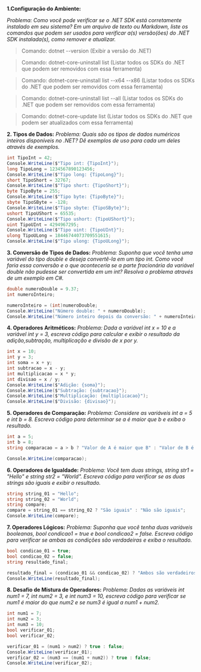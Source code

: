 **1.Configuração do Ambiente:**

*Problema: Como você pode verificar se o .NET SDK está corretamente instalado em seu sistema? Em um arquivo de texto ou Markdown, liste os comandos que podem ser usados para verificar a(s) versão(ões) do .NET SDK instalada(s), como remover e atualizar.*

>Comando: dotnet --version (Exibir a versão do .NET)

>Comando: dotnet-core-uninstall list (Listar todos os SDKs do .NET que podem ser removidos com essa ferramenta)

>Comando: dotnet-core-uninstall list --x64 --x86 (Listar todos os SDKs do .NET que podem ser removidos com essa ferramenta)

>Comando: dotnet-core-uninstall list --all (Listar todos os SDKs do .NET que podem ser removidos com essa ferramenta)

>Comando: dotnet-core-update list (Listar todos os SDKs do .NET que podem ser atualizados com essa ferramenta)

**2. Tipos de Dados:**
*Problema: Quais são os tipos de dados numéricos inteiros disponíveis no .NET? Dê exemplos de uso para cada um deles através de exemplos.*
```csharp
int TipoInt = 42;
Console.WriteLine($"Tipo int: {TipoInt}");
long TipoLong = 1234567890123456;
Console.WriteLine($"Tipo long: {TipoLong}");
short TipoShort = 32767;
Console.WriteLine($"Tipo short: {TipoShort}");
byte TipoByte = 255;
Console.WriteLine($"Tipo byte: {TipoByte}");
sbyte TipoSByte = -128;
Console.WriteLine($"Tipo sbyte: {TipoSByte}");
ushort TipoUShort = 65535;
Console.WriteLine($"Tipo ushort: {TipoUShort}");
uint TipoUInt = 4294967295;
Console.WriteLine($"Tipo uint: {TipoUInt}");
ulong TipoULong = 18446744073709551615;
Console.WriteLine($"Tipo ulong: {TipoULong}"); 
```
**3. Conversão de Tipos de Dados:**
*Problema: Suponha que você tenha uma variável do tipo double e deseja convertê-la em um tipo int. Como você faria essa conversão e o que aconteceria se a parte fracionária da variável double não pudesse ser convertida em um int? Resolva o problema através de um exemplo em C#.*
```csharp
double numeroDouble = 9.37;
int numeroInteiro;

numeroInteiro = (int)numeroDouble;
Console.WriteLine("Número double: " + numeroDouble);
Console.WriteLine("Número inteiro depois da conversão: " + numeroInteiro);
```
**4. Operadores Aritméticos:**
*Problema: Dada a variável int x = 10 e a variável int y = 3, escreva código para calcular e exibir o resultado da adição,subtração, multiplicação e divisão de x por y.*
```csharp
int x = 10;
int y = 3;
int soma = x + y;
int subtracao = x - y;
int multiplicacao = x * y;
int divisao = x / y;
Console.WriteLine($"Adição: {soma}");
Console.WriteLine($"Subtração: {subtracao}");
Console.WriteLine($"Multiplicação: {multiplicacao}");
Console.WriteLine($"Divisão: {divisao}");
```
**5. Operadores de Comparação:**
*Problema: Considere as variáveis int a = 5 e int b = 8. Escreva código para determinar se a é maior que b e exiba o resultado.*
```csharp
int a = 5;
int b = 8;
string comparacao = a > b ? "Valor de A é maior que B" : "Valor de B é maior que A";

Console.WriteLine(comparacao);
```
**6. Operadores de Igualdade:**
*Problema: Você tem duas strings, string str1 = "Hello" e string str2 = "World". Escreva código para verificar se as duas strings são iguais e exibir o resultado.*
```csharp
string string_01 = "Hello";
string string_02 = "World";
string compare;
compare = string_01 == string_02 ? "São iguais" : "Não são iguais";
Console.WriteLine(compare);
```
**7. Operadores Lógicos:**
*Problema: Suponha que você tenha duas variáveis booleanas, bool condicao1 = true e bool condicao2 = false. Escreva código para verificar se ambas as condições são verdadeiras e exiba o resultado.*
```csharp
bool condicao_01 = true;
bool condicao_02 = false;
string resultado_final;

resultado_final = (condicao_01 && condicao_02) ? "Ambos são verdadeiros." : "Pelo menos uma das condições é falsa.";
Console.WriteLine(resultado_final);
```
**8. Desafio de Mistura de Operadores:**
*Problema: Dadas as variáveis int num1 = 7, int num2 = 3, e int num3 = 10, escreva código para verificar se num1 é maior do que num2 e se num3 é igual a num1 + num2.*
```csharp
int num1 = 7;
int num2 = 3;
int num3 = 10;
bool verificar_01;
bool verificar_02;

verificar_01 = (num1 > num2) ? true : false;
Console.WriteLine(verificar_01);
verificar_02 = (num3 == (num1 + num2)) ? true : false;
Console.WriteLine(verificar_02);
```